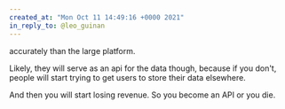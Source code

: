 ```yaml
---
created_at: "Mon Oct 11 14:49:16 +0000 2021"
in_reply_to: @leo_guinan
---
```


accurately than the large platform.

Likely, they will serve as an api for the data though, because if you don't, people will start trying to get users to store their data elsewhere.

And then you will start losing revenue. So you become an API or you die.